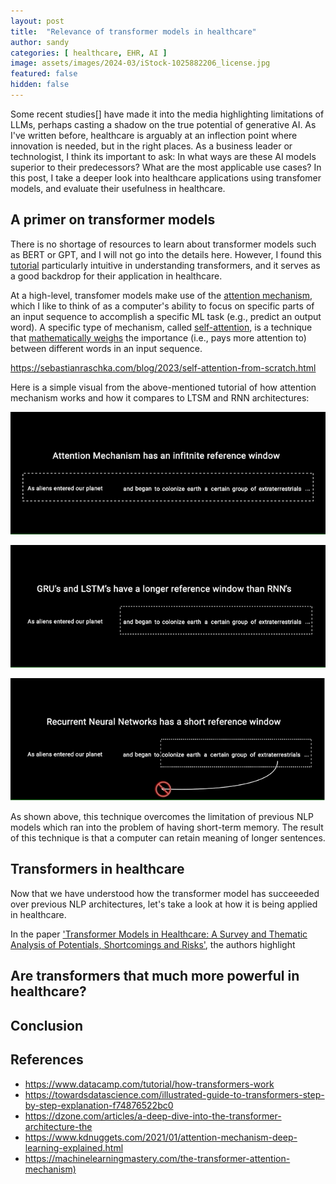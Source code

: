 ```yaml
---
layout: post
title:  "Relevance of transformer models in healthcare"
author: sandy
categories: [ healthcare, EHR, AI ]
image: assets/images/2024-03/iStock-1025882206_license.jpg
featured: false
hidden: false
---
```


Some recent studies[] have made it into the media highlighting limitations of LLMs, perhaps casting a shadow on the true potential of generative AI.  As I've written before, healthcare is arguably at an inflection point where innovation is needed, but in the right places.  As a business leader or technologist, I think its important to ask:  In what ways are these AI models superior to their predecessors?  What are the most applicable use cases?  In this post, I take a deeper look into healthcare applications using transfomer models, and evaluate their usefulness in healthcare.

## A primer on transformer models
There is no shortage of resources to learn about transformer models such as BERT or GPT, and I will not go into the details here.  However, I found this [tutorial](https://towardsdatascience.com/illustrated-guide-to-transformers-step-by-step-explanation-f74876522bc0) particularly intuitive in understanding transformers, and it serves as a good backdrop for their application in healthcare. 

At a high-level, transfomer models make use of the [attention mechanism](https://www.kdnuggets.com/2021/01/attention-mechanism-deep-learning-explained.html), which I like to think of as a computer's ability to focus on specific parts of an input sequence to accomplish a specific ML task (e.g., predict an output word).  A specific type of mechanism, called [self-attention](https://arxiv.org/abs/1706.03762), is a technique that [mathematically weighs](https://armanasq.github.io/nlp/self-attention) the importance (i.e., pays more attention to) between different words in an input sequence.  

https://sebastianraschka.com/blog/2023/self-attention-from-scratch.html

Here is a simple visual from the above-mentioned tutorial of how attention mechanism works and how it compares to LTSM and RNN architectures:

![AttentionMechanism](/assets/images/2024-04/atm.png)

![LSTM](/assets/images/2024-04/lstm.png)

![RNN](/assets/images/2024-04/rnn.png)

As shown above, this technique overcomes the limitation of previous NLP models which ran into the problem of having short-term memory.  The result of this technique is that a computer can retain meaning of longer sentences. 


## Transformers in healthcare
Now that we have understood how the transformer model has succeeeded over previous NLP architectures, let's take a look at how it is being applied in healthcare.  

In the paper ['Transformer Models in Healthcare: A Survey and Thematic Analysis of Potentials, Shortcomings and Risks'](https://link.springer.com/article/10.1007/s10916-024-02043-5), the authors highlight 


## Are transformers that much more powerful in healthcare?

## Conclusion

## References
+ <https://www.datacamp.com/tutorial/how-transformers-work>
+ https://towardsdatascience.com/illustrated-guide-to-transformers-step-by-step-explanation-f74876522bc0
+ https://dzone.com/articles/a-deep-dive-into-the-transformer-architecture-the
+ <https://www.kdnuggets.com/2021/01/attention-mechanism-deep-learning-explained.html>
+ <https://machinelearningmastery.com/the-transformer-attention-mechanism)>